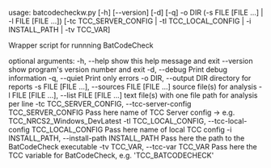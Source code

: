 usage: batcodecheckw.py [-h] [--version] [-d] [-q] -o DIR
                        (-s FILE [FILE ...] | -l FILE [FILE ...])
                        [-tc TCC_SERVER_CONFIG | -tl TCC_LOCAL_CONFIG | -i INSTALL_PATH | -tv TCC_VAR]

Wrapper script for runnning BatCodeCheck

optional arguments:
  -h, --help            show this help message and exit
  --version             show program's version number and exit
  -d, --debug           Print debug information
  -q, --quiet           Print only errors
  -o DIR, --output DIR  directory for reports
  -s FILE [FILE ...], --sources FILE [FILE ...]
                        source file(s) for analysis
  -l FILE [FILE ...], --list FILE [FILE ...]
                        text file(s) with one file path for analysis per line
  -tc TCC_SERVER_CONFIG, --tcc-server-config TCC_SERVER_CONFIG
                        Pass here name of TCC Server config -> e.g.
                        TCC_NRCS2_Windows_DevLatest
  -tl TCC_LOCAL_CONFIG, --tcc-local-config TCC_LOCAL_CONFIG
                        Pass here name of local TCC config
  -i INSTALL_PATH, --install-path INSTALL_PATH
                        Pass here the path to the BatCodeCheck executable
  -tv TCC_VAR, --tcc-var TCC_VAR
                        Pass here the TCC variable for BatCodeCheck, e.g.
                        'TCC_BATCODECHECK'
